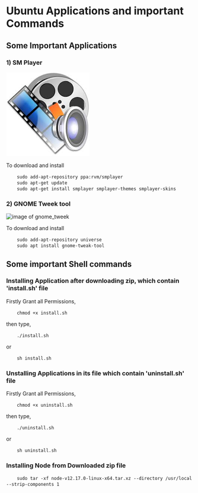 # Ubuntu Applications and important Commands

## Some Important Applications

### 1) SM Player
![image of smplayer](./img/smplayer.jpeg)

To download and install
```
    sudo add-apt-repository ppa:rvm/smplayer 
	sudo apt-get update 
	sudo apt-get install smplayer smplayer-themes smplayer-skins
```

 ### 2) GNOME Tweek tool
![image of gnome_tweek](./img/sm)

To download and install
```
    sudo add-apt-repository universe
   	sudo apt install gnome-tweak-tool
```

## Some important Shell commands  

 ### Installing Application after downloading zip, which contain 'install.sh' file 

Firstly Grant all Permissions,

```
    chmod +x install.sh
```
then type,
```
    ./install.sh
```
or
```
    sh install.sh	
```	
 ### Unstalling Applications in its file which contain 'uninstall.sh' file 

Firstly Grant all Permissions,

```
    chmod +x uninstall.sh
```
then type,
```
    ./uninstall.sh
```
or
```
    sh uninstall.sh	
```	
 ### Installing Node from Downloaded zip file
```
    sudo tar -xf node-v12.17.0-linux-x64.tar.xz --directory /usr/local --strip-components 1
```
